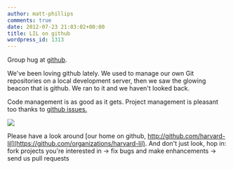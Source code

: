 ```yaml
---
author: matt-phillips
comments: true
date: 2012-07-23 21:03:02+00:00
title: LIL on github
wordpress_id: 1313
---
```


Group hug at [github](https://github.com/organizations/harvard-lil).

We've been loving github lately. We used to manage our own Git repositories on a local development server, then we saw the glowing beacon that is github. We ran to it and we haven't looked back.

Code management is as good as it gets. Project management is pleasant too thanks to [github issues.](https://github.com/blog/831-issues-2-0-the-next-generation)

[![](http://librarylab.law.harvard.edu/blog/wp-content/uploads/2012/07/github-snap-e1343077331810.png)](http://librarylab.law.harvard.edu/blog/wp-content/uploads/2012/07/github-snap-e1343077331810.png)

Please have a look around [our home on github, http://github.com/harvard-lil](https://github.com/organizations/harvard-lil). And don't just look, hop in: fork projects you're interested in -> fix bugs and make enhancements -> send us pull requests
